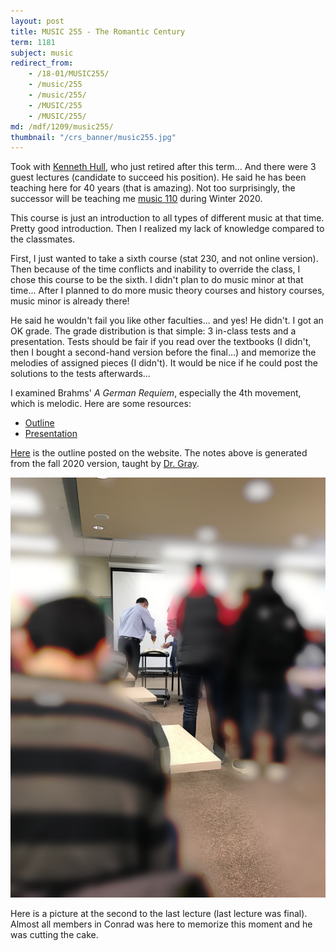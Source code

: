 ```yaml
---
layout: post
title: MUSIC 255 - The Romantic Century
term: 1181
subject: music
redirect_from:
    - /18-01/MUSIC255/
    - /music/255
    - /music/255/
    - /MUSIC/255
    - /MUSIC/255/
md: /mdf/1209/music255/
thumbnail: "/crs_banner/music255.jpg"
---
```


Took with [Kenneth Hull](https://uwaterloo.ca/grebel/people-profiles/kenneth-hull), who just retired after this term... And there were 3 guest lectures (candidate to succeed his position). He said he has been teaching here for 40 years (that is amazing). Not too surprisingly, the successor will be teaching me [music 110](/music110) during Winter 2020.

This course is just an introduction to all types of different music at that time. Pretty good introduction. Then I realized my lack of knowledge compared to the classmates.

First, I just wanted to take a sixth course (stat 230, and not online version). Then because of the time conflicts and inability to override the class, I chose this course to be the sixth. I didn't plan to do music minor at that time... After I planned to do more music theory courses and history courses, music minor is already there!

He said he wouldn't fail you like other faculties... and yes! He didn't. I got an OK grade. The grade distribution is that simple: 3 in-class tests and a presentation. Tests should be fair if you read over the textbooks (I didn't, then I bought a second-hand version before the final...) and memorize the melodies of assigned pieces (I didn't). It would be nice if he could post the solutions to the tests afterwards...

I examined Brahms' *A German Requiem*, especially the 4th movement, which is melodic. Here are some resources:
- [Outline](/pdf/1181/outline.pdf)
- [Presentation](/pdf/1181/post.pdf)

[Here](https://uwaterloo.ca/music/sites/ca.music/files/uploads/files/mus_255_w18_-_k._hull_-_accessible.pdf) is the outline posted on the website. The notes above is generated from the fall 2020 version, taught by [Dr. Gray](https://uwaterloo.ca/grebel/people-profiles/laura-j-gray).


![K. Hull](\pics\k_hull.JPG)

Here is a picture at the second to the last lecture (last lecture was final). Almost all members in Conrad was here to memorize this moment and he was cutting the cake.
